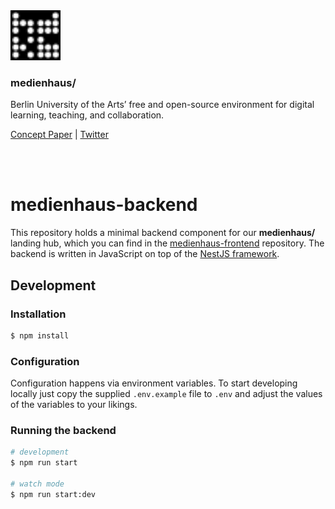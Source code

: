 <img src="logo.svg" width="80" />

### medienhaus/

Berlin University of the Arts’ free and open-source environment for digital learning, teaching, and collaboration.

[Concept Paper](https://medienhaus.dev/) | [Twitter](https://twitter.com/medienhaus_)

<br><br>

# medienhaus-backend

This repository holds a minimal backend component for our **medienhaus/** landing hub, which you can find in the [medienhaus-frontend](#) repository.
The backend is written in JavaScript on top of the [NestJS framework](https://nestjs.com/).

## Development

### Installation

```bash
$ npm install
```

### Configuration

Configuration happens via environment variables. To start developing locally just copy the supplied `.env.example` file to `.env` and adjust the values of the variables to your likings.

### Running the backend

```bash
# development
$ npm run start

# watch mode
$ npm run start:dev
```

